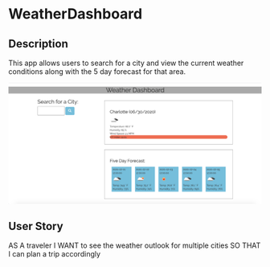 # WeatherDashboard

## Description 
This app allows users to search for a city and view the current weather conditions along with the 5 day forecast for that area.

[![weather dashboard](weather.png)](https://catedunn.github.io/WeatherDashboard/)

## User Story
AS A traveler
I WANT to see the weather outlook for multiple cities
SO THAT I can plan a trip accordingly







